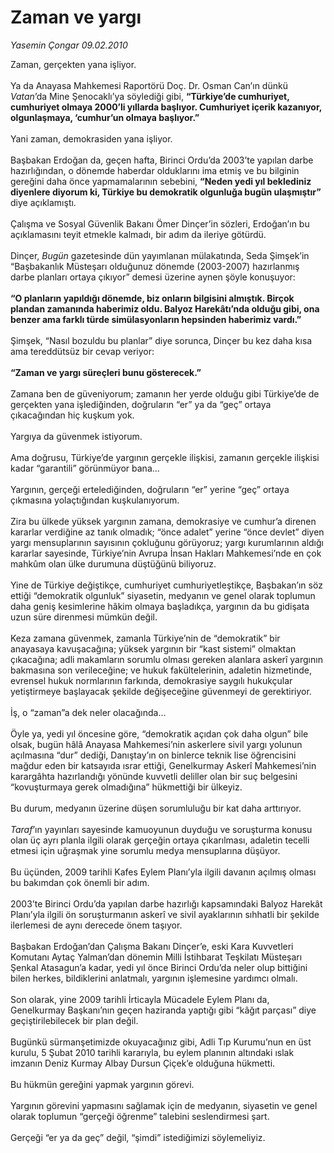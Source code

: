# Zaman ve yargı

*Yasemin Çongar 09.02.2010*

<div class="taraf_structure_2col_1zq">
<div class="margen_n">



 <p>Zaman, gerçekten yana işliyor. <br/><br/>Ya da Anayasa Mahkemesi Raportörü Doç. Dr. Osman Can’ın dünkü <i>Vatan</i>’da Mine Şenocaklı’ya söylediği gibi, <b>“Türkiye’de cumhuriyet, cumhuriyet olmaya 2000’li yıllarda başlıyor. Cumhuriyet içerik kazanıyor, olgunlaşmaya, ‘cumhur’un olmaya başlıyor.”</b> <br/><br/>Yani zaman, demokrasiden yana işliyor. <br/><br/>Başbakan Erdoğan da, geçen hafta, Birinci Ordu’da 2003’te yapılan darbe hazırlığından, o dönemde haberdar olduklarını ima etmiş ve bu bilginin gereğini daha önce yapmamalarının sebebini, <b>“Neden yedi yıl beklediniz diyenlere diyorum ki, Türkiye bu demokratik olgunluğa bugün ulaşmıştır”</b> diye açıklamıştı. <br/><br/>Çalışma ve Sosyal Güvenlik Bakanı Ömer Dinçer’in sözleri, Erdoğan’ın bu açıklamasını teyit etmekle kalmadı, bir adım da ileriye götürdü. <br/><br/>Dinçer, <i>Bugün</i> gazetesinde dün yayımlanan mülakatında, Seda Şimşek’in “Başbakanlık Müsteşarı olduğunuz dönemde (2003-2007) hazırlanmış darbe planları ortaya çıkıyor” demesi üzerine aynen şöyle konuşuyor:<b> <br/><br/>“O planların yapıldığı dönemde, biz onların bilgisini almıştık. Birçok plandan zamanında haberimiz oldu. Balyoz Harekâtı’nda olduğu gibi, ona benzer ama farklı türde simülasyonların hepsinden haberimiz vardı.”</b> <br/><br/>Şimşek, “Nasıl bozuldu bu planlar” diye sorunca, Dinçer bu kez daha kısa ama tereddütsüz bir cevap veriyor:<b> <br/><br/>“Zaman ve yargı süreçleri bunu gösterecek.”</b> <br/><br/>Zamana ben de güveniyorum; zamanın her yerde olduğu gibi Türkiye’de de gerçekten yana işlediğinden, doğruların “er” ya da “geç” ortaya çıkacağından hiç kuşkum yok. <br/><br/>Yargıya da güvenmek istiyorum. <br/><br/>Ama doğrusu, Türkiye’de yargının gerçekle ilişkisi, zamanın gerçekle ilişkisi kadar “garantili” görünmüyor bana... <br/><br/>Yargının, gerçeği ertelediğinden, doğruların “er” yerine “geç” ortaya çıkmasına yolaçtığından kuşkulanıyorum. <br/><br/>Zira bu ülkede yüksek yargının zamana, demokrasiye ve cumhur’a direnen kararlar verdiğine az tanık olmadık; “önce adalet” yerine “önce devlet” diyen yargı mensuplarının sayısının çokluğunu görüyoruz; yargı kurumlarının aldığı kararlar sayesinde, Türkiye’nin Avrupa İnsan Hakları Mahkemesi’nde en çok mahkûm olan ülke durumuna düştüğünü biliyoruz. <br/><br/>Yine de Türkiye değiştikçe, cumhuriyet cumhuriyetleştikçe, Başbakan’ın söz ettiği “demokratik olgunluk” siyasetin, medyanın ve genel olarak toplumun daha geniş kesimlerine hâkim olmaya başladıkça, yargının da bu gidişata uzun süre direnmesi mümkün değil. <br/><br/>Keza zamana güvenmek, zamanla Türkiye’nin de “demokratik” bir anayasaya kavuşacağına; yüksek yargının bir “kast sistemi” olmaktan çıkacağına; adli makamların sorumlu olması gereken alanlara askerî yargının bakmasına son verileceğine; ve hukuk fakültelerinin, adaletin hizmetinde, evrensel hukuk normlarının farkında, demokrasiye saygılı hukukçular yetiştirmeye başlayacak şekilde değişeceğine güvenmeyi de gerektiriyor. <br/><br/>İş, o “zaman”a dek neler olacağında... <br/><br/>Öyle ya, yedi yıl öncesine göre, “demokratik açıdan çok daha olgun” bile olsak, bugün hâlâ Anayasa Mahkemesi’nin askerlere sivil yargı yolunun açılmasına “dur” dediği, Danıştay’ın on binlerce teknik lise öğrencisini mağdur eden bir katsayıda ısrar ettiği, Genelkurmay Askerî Mahkemesi’nin karargâhta hazırlandığı yönünde kuvvetli deliller olan bir suç belgesini “kovuşturmaya gerek olmadığına” hükmettiği bir ülkeyiz. <br/><br/>Bu durum, medyanın üzerine düşen sorumluluğu bir kat daha arttırıyor.<i> <br/><br/>Taraf</i>’ın yayınları sayesinde kamuoyunun duyduğu ve soruşturma konusu olan üç ayrı planla ilgili olarak gerçeğin ortaya çıkarılması, adaletin tecelli etmesi için uğraşmak yine sorumlu medya mensuplarına düşüyor. <br/><br/>Bu üçünden, 2009 tarihli Kafes Eylem Planı’yla ilgili davanın açılmış olması bu bakımdan çok önemli bir adım. <br/><br/>2003’te Birinci Ordu’da yapılan darbe hazırlığı kapsamındaki Balyoz Harekât Planı’yla ilgili ön soruşturmanın askerî ve sivil ayaklarının sıhhatli bir şekilde ilerlemesi de aynı derecede önem taşıyor. <br/><br/>Başbakan Erdoğan’dan Çalışma Bakanı Dinçer’e, eski Kara Kuvvetleri Komutanı Aytaç Yalman’dan dönemin Milli İstihbarat Teşkilatı Müsteşarı Şenkal Atasagun’a kadar, yedi yıl önce Birinci Ordu’da neler olup bittiğini bilen herkes, bildiklerini anlatmalı, yargının işlemesine yardımcı olmalı. <br/><br/>Son olarak, yine 2009 tarihli İrticayla Mücadele Eylem Planı da, Genelkurmay Başkanı’nın geçen haziranda yaptığı gibi “kâğıt parçası” diye geçiştirilebilecek bir plan değil. <br/><br/>Bugünkü sürmanşetimizde okuyacağınız gibi, Adli Tıp Kurumu’nun en üst kurulu, 5 Şubat 2010 tarihli kararıyla, bu eylem planının altındaki ıslak imzanın Deniz Kurmay Albay Dursun Çiçek’e olduğuna hükmetti. <br/><br/>Bu hükmün gereğini yapmak yargının görevi. <br/><br/>Yargının görevini yapmasını sağlamak için de medyanın, siyasetin ve genel olarak toplumun “gerçeği öğrenme” talebini seslendirmesi şart. <br/><br/>Gerçeği “er ya da geç” değil, “şimdi” istediğimizi söylemeliyiz.</p>
<br/>
<br/>
<br/>



<br/>


<div id="taraf_not">
</div>

</div>


</div>
